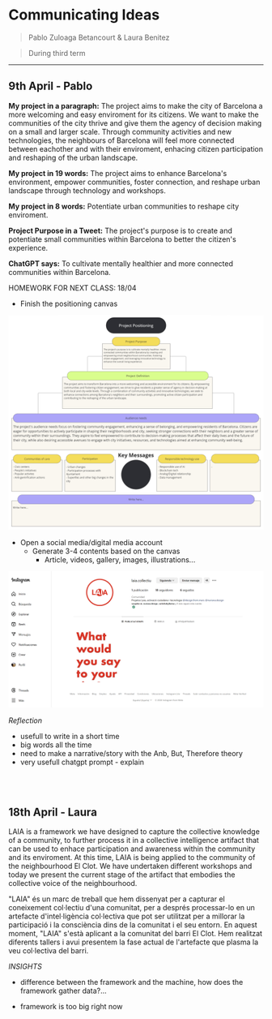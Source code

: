 # **Communicating Ideas**

> Pablo Zuloaga Betancourt & Laura Benitez

> During third term

---

## 9th April - Pablo

**My project in a paragraph:** The project aims to make the city of Barcelona a more welcoming and easy enviroment for its citizens. We want to make the communities of the city thrive and give them the agency of decision making on a small and larger scale. Through community activities and new technologies, the neighbours of Barcelona will feel more connected between eachother and with their enviroment, enhacing citizen participation and reshaping of the urban landscape.

**My project in 19 words:** The project aims to enhance Barcelona's environment, empower communities, foster connection, and reshape urban landscape through technology and workshops.

**My project in 8 words:** Potentiate urban communities to reshape city enviroment.

**Project Purpose in a Tweet:** The project's purpose is to create and potentiate small communities within Barcelona to better the citizen's experience.

**ChatGPT says:** To cultivate mentally healthier and more connected communities within Barcelona.

HOMEWORK FOR NEXT CLASS: 18/04

- Finish the positioning canvas

![](../images/CommunicatingIdeas/Positioning%20Canvas.png)

- Open a social media/digital media account
	- Generate 3-4 contents based on the canvas
		- Article, videos, gallery, images, illustrations...

![](../images/CommunicatingIdeas/LAIAInsta.png)


_Reflection_

- usefull to write in a short time
- big words all the time
- need to make a narrative/story with the Anb, But, Therefore theory
- very usefull chatgpt prompt - explain

<br></br>

## 18th April - Laura

LAIA is a framework we have designed to capture the collective knowledge of a community, to further process it in a collective intelligence artifact that can be used to enhace participation and awareness within the community and its enviroment. At this time, LAIA is being applied to the community of the neighbourhood El Clot. We have undertaken different workshops and today we present the current stage of the artifact that embodies the collective voice of the neighbourhood.

"LAIA" és un marc de treball que hem dissenyat per a capturar el coneixement col·lectiu d'una comunitat, per a després processar-lo en un artefacte d'intel·ligència col·lectiva que pot ser utilitzat per a millorar la participació i la consciència dins de la comunitat i el seu entorn. En aquest moment, "LAIA" s'està aplicant a la comunitat del barri El Clot. Hem realitzat diferents tallers i avui presentem la fase actual de l'artefacte que plasma la veu col·lectiva del barri.

_INSIGHTS_

- difference between the framework and the machine, how does the framework gather data?...

- framework is too big right now



